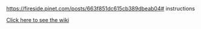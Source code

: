 https://fireside.pinet.com/posts/663f851dc615cb389dbeab04# instructions

[Click here to see the wiki](https://github.com/pi-node/instructions/wiki)
